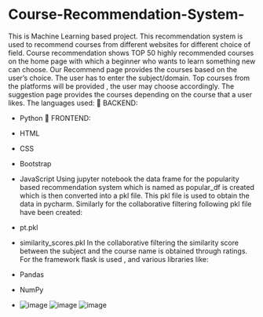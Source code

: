 # Course-Recommendation-System-
This is Machine Learning based project. This recommendation system is used to recommend courses from different websites for different choice of field. 
Course recommendation shows TOP 50 highly recommended courses on the home page with which a beginner who wants to learn something new can choose. Our Recommend page provides the courses based on the user’s choice. The user has to enter the subject/domain. Top courses from the platforms  will be provided , the user may choose accordingly. The suggestion page provides the courses depending on the course that a user likes.
The languages used:
 BACKEND:
- Python
 FRONTEND:
- HTML
- CSS
- Bootstrap
- JavaScript
Using jupyter notebook the data frame for the popularity based recommendation
system which is named as popular_df is created which is then converted into a pkl
file. This pkl file is used to obtain the data in pycharm.
Similarly for the collaborative filtering following pkl file have been created:
- pt.pkl
- similarity_scores.pkl
In the collaborative filtering the similarity score between the subject and the course
name is obtained through ratings.
For the framework flask is used , and various libraries like:
- Pandas
- NumPy

- ![image](https://github.com/nehaaidasani16/Course-Recommendation-System-/assets/113581195/814ad30a-869f-4df4-81b5-7f1bcb10d53d)
![image](https://github.com/nehaaidasani16/Course-Recommendation-System-/assets/113581195/6ddc1385-6bb5-41cd-abb4-c13fe2e48599)
![image](https://github.com/nehaaidasani16/Course-Recommendation-System-/assets/113581195/b5cb3037-7471-47d2-92d6-c15fa44bf801)

